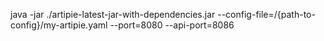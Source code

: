 java -jar ./artipie-latest-jar-with-dependencies.jar --config-file=/{path-to-config}/my-artipie.yaml --port=8080 --api-port=8086

